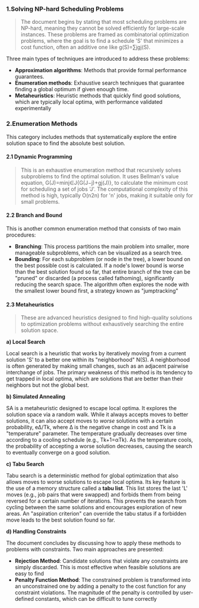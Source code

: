 ### 1.Solving NP-hard Scheduling Problems

>The document begins by stating that most scheduling problems are NP-hard, meaning they cannot be solved efficiently for large-scale instances. These problems are framed as combinatorial optimization problems, where the goal is to find a schedule 'S' that minimizes a cost function, often an additive one like g(S)=∑j​gj​(S).

Three main types of techniques are introduced to address these problems:

* **Approximation algorithms**: Methods that provide formal performance guarantees.
* **Enumeration methods**: Exhaustive search techniques that guarantee finding a global optimum if given enough time.
* **Metaheuristics**: Heuristic methods that quickly find good solutions, which are typically local optima, with performance validated experimentally


### 2.Enumeration Methods

This category includes methods that systematically explore the entire solution space to find the absolute best solution.

#### 2.1 Dynamic Programming

>This is an exhaustive enumeration method that recursively solves subproblems to find the optimal solution. It uses Bellman's value equation, G(J)=minj∈J​{G(J−j)+gj​(J)}, to calculate the minimum cost for scheduling a set of jobs 'J'. The computational complexity of this method is high, typically O(n2n) for 'n' jobs, making it suitable only for small problems.

#### 2.2 Branch and Bound

This is another common enumeration method that consists of two main procedures:

* **Branching**: This process partitions the main problem into smaller, more manageable subproblems, which can be visualized as a search tree.
* **Bounding**: For each subproblem (or node in the tree), a lower bound on the best possible cost is calculated. If a node's lower bound is worse than the best solution found so far, that entire branch of the tree can be "pruned" or discarded (a process called fathoming), significantly reducing the search space. The algorithm often explores the node with the smallest lower bound first, a strategy known as "jumptracking"

#### 2.3 Metaheuristics

>These are advanced heuristics designed to find high-quality solutions to optimization problems without exhaustively searching the entire solution space.

**a) Local Search**

Local search is a heuristic that works by iteratively moving from a current solution 'S' to a better one within its "neighborhood" N(S). A neighborhood is often generated by making small changes, such as an adjacent pairwise interchange of jobs. The primary weakness of this method is its tendency to get trapped in local optima, which are solutions that are better than their neighbors but not the global best.

**b) Simulated Annealing**

SA is a metaheuristic designed to escape local optima. It explores the solution space via a random walk. While it always accepts moves to better solutions, it can also accept moves to _worse_ solutions with a certain probability, eΔ/Tk​, where Δ is the negative change in cost and Tk​ is a "temperature" parameter. The temperature gradually decreases over time according to a cooling schedule (e.g., Tk+1​=αTk​). As the temperature cools, the probability of accepting a worse solution decreases, causing the search to eventually converge on a good solution.

**c) Tabu Search**

Tabu search is a deterministic method for global optimization that also allows moves to worse solutions to escape local optima. Its key feature is the use of a memory structure called a **tabu list**. This list stores the last 'L' moves (e.g., job pairs that were swapped) and forbids them from being reversed for a certain number of iterations. This prevents the search from cycling between the same solutions and encourages exploration of new areas. An "aspiration criterion" can override the tabu status if a forbidden move leads to the best solution found so far.

**d) Handling Constraints**

The document concludes by discussing how to apply these methods to problems with constraints. Two main approaches are presented:

* **Rejection Method**: Candidate solutions that violate any constraints are simply discarded. This is most effective when feasible solutions are easy to find
* **Penalty Function Method**: The constrained problem is transformed into an unconstrained one by adding a penalty to the cost function for any constraint violations. The magnitude of the penalty is controlled by user-defined constants, which can be difficult to tune correctly
